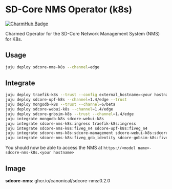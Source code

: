 # SD-Core NMS Operator (k8s)
[![CharmHub Badge](https://charmhub.io/sdcore-nms-k8s/badge.svg)](https://charmhub.io/sdcore-nms-k8s)

Charmed Operator for the SD-Core Network Management System (NMS) for K8s.

## Usage

```bash
juju deploy sdcore-nms-k8s --channel=edge
```

## Integrate

```bash
juju deploy traefik-k8s --trust --config external_hostname=<your hostname> --config routing_mode=subdomain
juju deploy sdcore-upf-k8s --channel=1.4/edge --trust
juju deploy mongodb-k8s --trust --channel=6/beta
juju deploy sdcore-webui-k8s --channel=1.4/edge
juju deploy sdcore-gnbsim-k8s --trust --channel=1.4/edge
juju integrate mongodb-k8s sdcore-webui-k8s
juju integrate sdcore-nms-k8s:ingress traefik-k8s:ingress
juju integrate sdcore-nms-k8s:fiveg_n4 sdcore-upf-k8s:fiveg_n4
juju integrate sdcore-nms-k8s:sdcore-management sdcore-webui-k8s:sdcore-management
juju integrate sdcore-nms-k8s:fiveg_gnb_identity sdcore-gnbsim-k8s:fiveg_gnb_identity
```

You should now be able to access the NMS at `https://<model name>-sdcore-nms-k8s.<your hostname>`

## Image

**sdcore-nms**: ghcr.io/canonical/sdcore-nms:0.2.0

